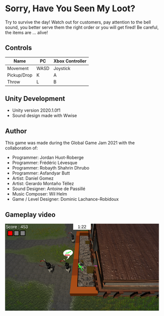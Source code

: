 # Sorry, Have You Seen My Loot?

Try to survive the day! Watch out for customers, pay attention to the bell sound, you better serve them the right order or you will get fired! Be careful, the items are ... alive!

## Controls

| Name | PC | Xbox Controller |
| ----- | ----- | ----- |
| Movement | WASD | Joystick |
| Pickup/Drop | K | A |
| Throw | L | B |

## Unity Development

- Unity version 2020.1.0f1
- Sound design made with Wwise

## Author

This game was made during the Global Game Jam 2021 with the collaboration of:

- Programmer: Jordan Huot-Roberge
- Programmer: Frédéric Lévesque
- Programmer: Robayth Shahrin Dhrubo
- Programmer: Asfandyar Butt
- Artist: Daniel Gomez
- Artist: Gerardo Montaño Téllez
- Sound Designer: Antoine de Passillé
- Music Composer: Wil Helm
- Game / Level Designer: Dominic Lachance-Robidoux

## Gameplay video

[![Alt text](img/tf9DZ1.png)](https://youtu.be/sCBhWvCVyLk)
